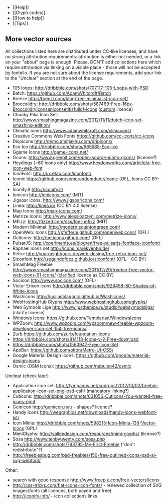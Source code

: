 * [[Help]]
* [[Glyph codes]]
* [[How to help]]
* [[Tips]]

More vector sources
-------------------

All collections listed here are distributed under CC-like licenses, and have no strong attribution requirements: attribution is either not needed, or a link on your "about" page is enough. Please, DON'T add collections here which require attribution via linking on a visible place - those will not be accepted by fontello. If you are not sure about the license requirements, add your link to the "Unclear" section at the end of the page.

* 105 loops: http://dribbble.com/shots/707117-105-Loops-with-PSD
* Batch: https://github.com/AdamWhitcroft/Batch
* Breeze http://breezi.com/blog/free-minimalist-icon-set/
* Broccolidry: http://dribbble.com/shots/587469-Free-16px-Broccolidryiconsaniconsetitisfullof-icons ([custom](http://licence.visualidiot.com/) licence)
* Chunky Pika Icon Set: http://www.smashingmagazine.com/2012/11/11/dutch-icon-set-smashing-edition/
* Climatic icons http://www.adamwhitcroft.com/climacons/
* Creative Commons Web Fonts https://github.com/cc-icons/cc-icons
* Dispicons http://demo.amitjakhu.com/dripicons/
* Eco Ico http://dribbble.com/shots/665585-Eco-Ico
* Ggame Icons http://game-icons.net/
* Gcons: http://www.greepit.com/open-source-icons-gcons/ (license?)
* Heydings (~60 icons only) http://www.heydonworks.com/article/a-free-icon-web-font
* IconFont: http://ux.etao.com/iconfont/
* Iconic https://github.com/somerandomdude/Iconic (OFL, Icons CC BY-SA)
* Iconify.it http://iconify.it/
* Ionicon http://ionicons.com/ (MIT)
* Jigsoar icons: http://www.jigsoaricons.com/
* Linea: http://linea.io/ (CC BY 4.0 license)
* Map Icons http://map-icons.com/
* Metrize Icons: http://www.alessioatzeni.com/metrize-icons/
* MFizz: http://fizzed.com/oss/font-mfizz (MIT)
* Modern Minimal: http://modern.squintongreen.com/
* OpenWeb: Icons http://pfefferle.github.com/openwebicons/ (OFL)
* Octicons: http://octicons.github.com/ (OFL)
* PulsarJS: http://xperiments.es/blog/en/free-pulsarjs-fontface-iconfont/
* Raphael icons set http://icons.marekventur.de/
* Retro: http://yourneighbours.de/web-design/free-retro-icon-set/
* Siconfont http://segundofdez.github.io/siconfont/ (OFL - CC BY)
* SmashMag Freebie http://www.smashingmagazine.com/2011/12/29/freebie-free-vector-web-icons-91-icons/ ([clarified](http://www.smashingmagazine.com/2012/06/18/freebie-academic-icon-set-10-png-psd-icons/#more-130442) licence as CC BY)
* Socicon http://www.socicon.com/ (OFL)
* Victor Erixon icons http://dribbble.com/shots/928458-80-Shades-of-White-Icons
* Washicons http://lucijanblagonic.github.io/Washicons/
* WebHostingHub Glyphs http://www.webhostinghub.com/glyphs/
* Web Symbols Liga http://www.justbenice.ru/studio/websymbolsliga/ (clarify license)
* Windows Icons: https://github.com/Templarian/WindowsIcons
* WPZoom: http://www.wpzoom.com/wpzoom/new-freebie-wpzoom-developer-icon-set-154-free-icons/
* Zurb https://github.com/zurb/foundation-icons
* https://dribbble.com/shots/814118-Icons-v-2-Free-download
* https://dribbble.com/shots/1563947-Free-Icon-Set
* AppBar: https://github.com/olton/Metro-UI-CSS/
* Google Material Design Icons: https://github.com/google/material-design-icons
* Osmic (OSM Icons): https://github.com/nebulon42/osmic

Unclear (check later)

* Application icon set: http://tympanus.net/codrops/2012/10/02/freebie-application-icon-set-png-psd-csh/ (mandatory linking?)
* Cuticons: http://dribbble.com/shots/631056-Cuticons-You-wanted-free-icons-right
* Gemicon http://gemicon.net/ - shapes? licence?
* Handy Icons http://wegraphics.net/downloads/handy-icons-webfont-kit/
* Icon Minia: http://dribbble.com/shots/598215-Icon-Minia-139-Vector-Icons (GPL)
* MimiGlyphs: http://salleedesign.com/resources/mimi-glyphs/ (license?)
* Sosa http://www.tenbytwenty.com/sosa.php
* http://dribbble.com/shots/793795-My-First-Freebie ("don't redistribute"?)
* http://freebiesbug.com/psd-freebies/150-free-outlined-icons-psd-ai-svg-webfont/


Other:

* search with good response http://www.freepik.com/free-vectors/icons
* http://css-tricks.com/flat-icons-icon-fonts/ - renewed collection of SVG images/fonts (all licences, both payed and free)
* http://iconify.info/ - icon collections links 